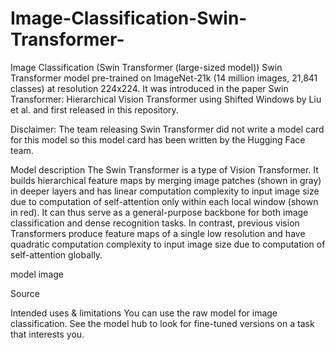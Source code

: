 # Image-Classification-Swin-Transformer-
Image Classification (Swin Transformer (large-sized model))
Swin Transformer model pre-trained on ImageNet-21k (14 million images, 21,841 classes) at resolution 224x224. It was introduced in the paper Swin Transformer: Hierarchical Vision Transformer using Shifted Windows by Liu et al. and first released in this repository.

Disclaimer: The team releasing Swin Transformer did not write a model card for this model so this model card has been written by the Hugging Face team.

Model description
The Swin Transformer is a type of Vision Transformer. It builds hierarchical feature maps by merging image patches (shown in gray) in deeper layers and has linear computation complexity to input image size due to computation of self-attention only within each local window (shown in red). It can thus serve as a general-purpose backbone for both image classification and dense recognition tasks. In contrast, previous vision Transformers produce feature maps of a single low resolution and have quadratic computation complexity to input image size due to computation of self-attention globally.

model image

Source

Intended uses & limitations
You can use the raw model for image classification. See the model hub to look for fine-tuned versions on a task that interests you.
